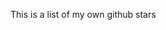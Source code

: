 
This is a list of my own github stars

<div id="stars">
    <ul class="list-group list-group-flush"></ul>
</div>

<script>
    const API = 'https://api.github.com/users/rrickgauer/starred';
    const link = 'https://api.github.com/user/22210580/starred?page=2'
    var links = [];
    var lastPage = 1;

    $(document).ready(function() {
        getStars();
    });

    function getStars() {
        $.getJSON(API, function(response, status, xhr) {
            // displayStars(response);
            getLastPage(xhr.getResponseHeader("link"));
            loadLinks();
            getStarsData();
        });
    }

    function displayStars(stars) {
        var html = '';

        for (var count = 0; count < stars.length; count++) {
            html += '<li class="list-group-item">';
            html += '<a target="_blank" href="' + stars[count].url + '">';
            html += '<b>' + stars[count].name + '</b> &mdash; ';
            html += stars[count].description + '</a></li>';
        }

        $("#stars .list-group").append(html);
    }

    function getLastPage(link) {
        var ar = link.split(",");          // Split on commas
        ar[1] = ar[1].trim();
        var newPage = ar[1].split("=");
        lastPage = parseInt(newPage[1].charAt(0));
        // loadLinks();
    }

    function loadLinks() {
        for (var count = 1; count <= lastPage; count++) {
            var newLink = 'https://api.github.com/user/22210580/starred?page=' + count.toString();
            links.push(newLink);
        }
    }

    function getStarsData() {
        for (var count = 0; count < links.length; count++) {
            $.getJSON(links[count], function(response) {
                displayStars(response);
            });
        }
    }


</script>